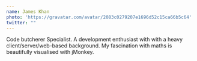 ```yaml
---
name: James Khan
photo: 'https://gravatar.com/avatar/2083c0279207e1696d52c15ca66b5c64'
twitter: ""
---
```

Code butcherer Specialist. A development enthusiast with with a heavy client/server/web-based background. My fascination with maths is beautifully visualised with jMonkey.

